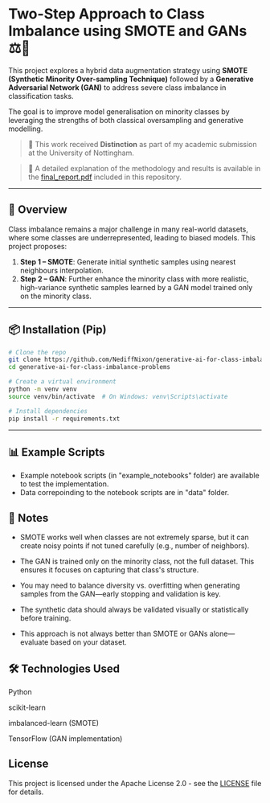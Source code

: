 # Two-Step Approach to Class Imbalance using SMOTE and GANs ⚖️🤖

This project explores a hybrid data augmentation strategy using **SMOTE (Synthetic Minority Over-sampling Technique)** followed by a **Generative Adversarial Network (GAN)** to address severe class imbalance in classification tasks.

The goal is to improve model generalisation on minority classes by leveraging the strengths of both classical oversampling and generative modelling.

> 🏅 This work received **Distinction** as part of my academic submission at the University of Nottingham.

> 📘 A detailed explanation of the methodology and results is available in the [final_report.pdf](final_report.pdf) included in this repository.

---

## 🧠 Overview

Class imbalance remains a major challenge in many real-world datasets, where some classes are underrepresented, leading to biased models. This project proposes:

1. **Step 1 – SMOTE**: Generate initial synthetic samples using nearest neighbours interpolation.
2. **Step 2 – GAN**: Further enhance the minority class with more realistic, high-variance synthetic samples learned by a GAN model trained only on the minority class.

---

## 📦 Installation (Pip)

```bash
# Clone the repo
git clone https://github.com/NediffNixon/generative-ai-for-class-imbalance-problems.git
cd generative-ai-for-class-imbalance-problems

# Create a virtual environment
python -m venv venv
source venv/bin/activate  # On Windows: venv\Scripts\activate

# Install dependencies
pip install -r requirements.txt
```
---

## 📊 Example Scripts
- Example notebook scripts (in "example_notebooks" folder) are available to test the implementation.
- Data correpoinding to the notebook scripts are in "data" folder.

## 📝 Notes
- SMOTE works well when classes are not extremely sparse, but it can create noisy points if not tuned carefully (e.g., number of neighbors).

- The GAN is trained only on the minority class, not the full dataset. This ensures it focuses on capturing that class's structure.

- You may need to balance diversity vs. overfitting when generating samples from the GAN—early stopping and validation is key.

- The synthetic data should always be validated visually or statistically before training.

- This approach is not always better than SMOTE or GANs alone—evaluate based on your dataset.

## 🛠️ Technologies Used
Python

scikit-learn

imbalanced-learn (SMOTE)

TensorFlow (GAN implementation)

## License
This project is licensed under the Apache License 2.0 - see the [LICENSE](LICENSE) file for details.
